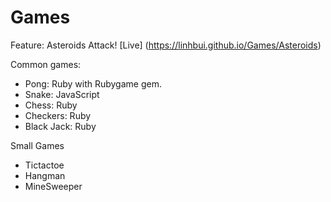 Games
=====
Feature: Asteroids Attack! [Live] (https://linhbui.github.io/Games/Asteroids)

Common games:
- Pong: Ruby with Rubygame gem.
- Snake: JavaScript
- Chess: Ruby
- Checkers: Ruby
- Black Jack: Ruby

Small Games
- Tictactoe
- Hangman
- MineSweeper
